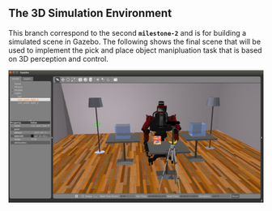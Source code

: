
## The 3D Simulation Environment 

This branch correspond to the second **`milestone-2`** and is for building a simulated scene in Gazebo. The following shows the final scene that will be used to implement the pick and place object manipluation task that is based on 3D perception and control.

<img src="https://github.com/mohammedfajer/baxter_vision_based_object_manipulation/blob/Milestone-2-Baxter-Simulation-3D-Modelling-and-Simulation/baxter_scene.png">
